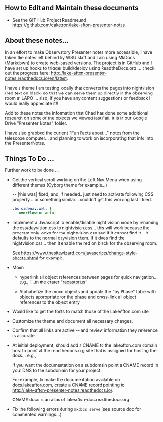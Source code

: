 
## How to Edit and Maintain these documents

- See the GIT Hub Project Readme.md<br>
<https://github.com/caketron/lake-afton-presenter-notes>

## About these notes...
In an effort to make Observatory Presenter notes more accessible, I have taken the notes left behind by WSU staff and I am using MkDocs (Markdown) to create web-based versions.  The project is in GitHub and I have set up hooks to trigger build/deploy using ReadtheDocs.org ... check out the progress here:  <http://lake-afton-presenter-notes.readthedocs.io/en/latest>.  

I have a theme I am testing locally that converts the pages into nightvision (red text on black) so that  we can serve them up directly in the observing room at LAPO ... also, if you have any content suggestions or feedback I would really appreciate it!!

Add to these notes the information that Chad has done some additional research on some of the objects we viewed last Fall. It is in our Google Drive "Presenter Notes" folder.

I have also grabbed the current "Fun Facts about..." notes from the telescope computer... and planning to work on incorporating that info into the PresenterNotes.  

## Things To Do ...

Further work to be done ...

- Get the vertical scroll working on the Left Nav Menu when using different themes (Cyborg theme for example...)
    
    -- [this was] fixed, and, if needed.. just need to activate following CSS property... or something similar... couldn't get this working last I tried.
    
    ``` css
    .bs-sidenav.well {
       overflow-x: auto;
    ```

- Implement a Javascript to enable/disable night vision mode by renaming the css/dayvision.css to nightvision.css...
this will work because the program only looks for the nightvision.css
and if it cannot find it... it defaults to the normal dayvision them.
If it does find the nightvision.css... then it enable the red on black for
the observing room.

    See <https://www.thesitewizard.com/javascripts/change-style-sheets.shtml> for example.

- Moon
    - hyperlink all object references between pages for quick navigation... e.g., "...in the crater [Fracastorius](#fracastorius)"

    - Alphabetize the moon objects and update the "by Phase" table with objects appropriate for the phase and cross-link all object references to the object entry

- Would like to get the fonts to match those of the LakeAfton.com site

- Customize the theme and document all necessary changes.

- Confirm that all links are active -- and review information they reference is accurate

- At initial deployment, should add a CNAME to the lakeafton.com domain host to point at
    the readthedocs.org site that is assigned for hosting the docs... e.g., 

    If you want the documentation on a subdomain point a CNAME record in your DNS to the subdomain for your project.

    For example, to make the documentation available on docs.lakeafton.com, create a CNAME record pointing to <br><http://lake-afton-presenter-notes.readthedocs.io/>.

    CNAME docs is an alias of lakeafton-doc.readthedocs.org

- Fix the following errors during `mkdocs serve` (see source doc for commented warnings...)
<!--WARNING -  Template variable warning: 'page_description' is being deprecated and will not be available in a future version. 
            Use 'config.site_description' instead.
WARNING -  Template variable warning: 'site_author' is being deprecated and will not be available in a future version. 
            Use 'config.site_author' instead.
WARNING -  Template variable warning: 'canonical_url' is being deprecated and will not be available in a future version. 
            Use 'page.canonical_url' instead.
WARNING -  Template variable warning: 'favicon' is being deprecated and will not be available in a future version. 
            Use '{{ base_url }}/img/favicon.ico' instead.
WARNING -  Template variable warning: 'page_title' is being deprecated and will not be available in a future version. Use 'page.title' instead.
WARNING -  Template variable warning: 'site_name' is being deprecated and will not be available in a future version. Use 'config.site_name' instead.
WARNING -  Template variable warning: 'google_analytics' is being deprecated and  will not be available in a future version. 
            Use 'config.google_analytics' instead.
WARNING -  Template variable warning: 'current_page' is being deprecated and will not be available in a future version. Use 'page' instead.
WARNING -  Template variable warning: 'copyright' is being deprecated and will not be available in a future version. Use 'config.copyright' instead.
WARNING -  Template variable warning: 'include_nav' is being deprecated and will not be available in a future version. Use 'nav|length>1' instead.
WARNING -  Template variable warning: 'include_next_prev' is being deprecated and will not be available in a future version. 
            Use '(page.next_page or page.previous_page)' instead.
WARNING -  Template variable warning: 'repo_url' is being deprecated and will not be available in a future version. Use 'config.repo_url' instead.
WARNING -  Template variable warning: 'homepage_url' is being deprecated and will not be available in a future version. Use 'nav.homepage.url' instead.
WARNING -  Template variable warning: 'previous_page' is being deprecated and will not be available in a future version. Use 'page.previous_page' instead.
WARNING -  Template variable warning: 'next_page' is being deprecated and will not be available in a future version. Use 'page.next_page' instead.
WARNING -  Template variable warning: 'repo_name' is being deprecated and will not be available in a future version. Use 'config.repo_name' instead.
WARNING -  Your theme does not appear to contain a 'main.html' template. The 'base.html' template was used instead, which is deprecated. 
            Update your theme so that the primary entry point is 'main.html'.
WARNING -  Template variable warning: 'toc' is being deprecated and will not beavailable in a future version. Use 'page.toc' instead.
WARNING -  Template variable warning: 'meta' is being deprecated and will not be available in a future version. Use 'page.meta' instead.
WARNING -  Template variable warning: 'content' is being deprecated and will not be available in a future version. Use 'page.content' instead.-->
